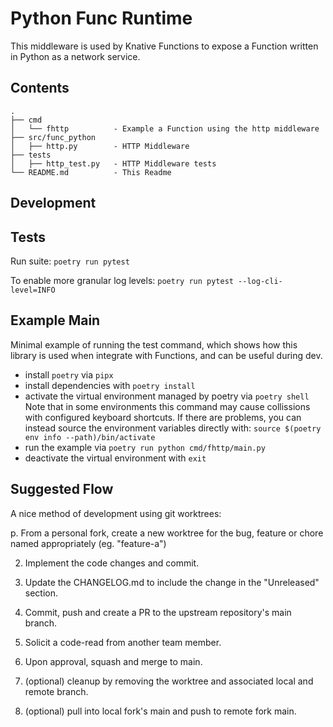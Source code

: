 # Python Func Runtime

This middleware is used by Knative Functions to expose a Function written in
Python as a network service.

## Contents
```
.
├── cmd
│   └── fhttp          - Example a Function using the http middleware
├── src/func_python
│   ├── http.py        - HTTP Middleware
├── tests
│   ├── http_test.py   - HTTP Middleware tests
└── README.md          - This Readme
```

## Development

## Tests

Run suite:
`poetry run pytest`

To enable more granular log levels:
`poetry run pytest --log-cli-level=INFO`

## Example Main

Minimal example of running the test command, which shows how this
library is used when integrate with Functions, and can be useful during dev.

- install `poetry` via `pipx`
- install dependencies with `poetry install`
- activate the virtual environment managed by poetry via `poetry shell`
  Note that in some environments this command may cause collissions with
  configured keyboard shortcuts.  If there are problems, you can instead
  source the environment variables directly with:
  `source $(poetry env info --path)/bin/activate`
- run the example via `poetry run python cmd/fhttp/main.py`
- deactivate the virtual environment with `exit`

## Suggested Flow

A nice method of development using git worktrees:

p. From a personal fork, create a new worktree for the bug, feature or chore
   named appropriately (eg. "feature-a")

2. Implement the code changes and commit.

3. Update the CHANGELOG.md to include the change in the "Unreleased" section.

4. Commit, push and create a PR to the upstream repository's main branch.

5. Solicit a code-read from another team member.

6. Upon approval, squash and merge to main.

7. (optional) cleanup by removing the worktree and associated local and remote
   branch.

8. (optional) pull into local fork's main and push to remote fork main.

